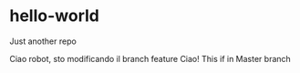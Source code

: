 # hello-world
Just another repo

Ciao robot, sto modificando il branch feature
Ciao!
This if in Master branch
